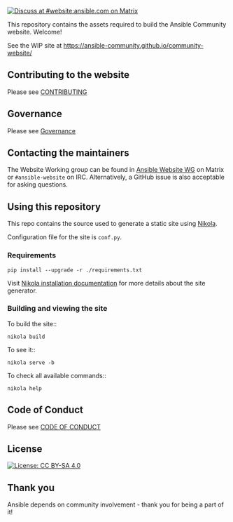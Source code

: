 [![Discuss at #website:ansible.com on Matrix](https://img.shields.io/matrix/website:ansible.com.svg?server_fqdn=ansible-accounts.ems.host&label=Discuss%20at%20%23website:ansible.com&logo=matrix)](https://matrix.to/#/#website:ansible.com)

This repository contains the assets required to build the Ansible Community website. Welcome!

See the WIP site at https://ansible-community.github.io/community-website/

## Contributing to the website

Please see [CONTRIBUTING](CONTRIBUTING.md)

## Governance

Please see [Governance](CONTRIBUTING.md#Governance)

## Contacting the maintainers

The Website Working group can be found in [Ansible Website WG](https://matrix.to/#/#website:ansible.com) on Matrix
or ``#ansible-website`` on IRC. Alternatively, a GitHub issue is also acceptable for asking
questions.

## Using this repository

This repo contains the source used to generate a static site using [Nikola](https://getnikola.com/).

Configuration file for the site is ``conf.py``.

### Requirements

    pip install --upgrade -r ./requirements.txt

Visit [Nikola installation documentation](https://getnikola.com/getting-started.html#install) for more details about the site generator.

### Building and viewing the site

To build the site::

    nikola build

To see it::

    nikola serve -b

To check all available commands::

    nikola help

## Code of Conduct

Please see [CODE OF CONDUCT](CODE_OF_CONDUCT.md)

## License

[![License: CC BY-SA 4.0](https://licensebuttons.net/l/by-sa/4.0/80x15.png)](https://creativecommons.org/licenses/by-sa/4.0/)

## Thank you

Ansible depends on community involvement - thank you for being a part of it!

